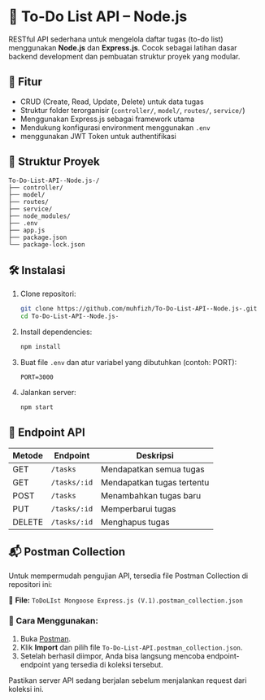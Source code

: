 # 📝 To-Do List API – Node.js

RESTful API sederhana untuk mengelola daftar tugas (to-do list) menggunakan **Node.js** dan **Express.js**. Cocok sebagai latihan dasar backend development dan pembuatan struktur proyek yang modular.

## 🚀 Fitur

- CRUD (Create, Read, Update, Delete) untuk data tugas
- Struktur folder terorganisir (`controller/`, `model/`, `routes/`, `service/`)
- Menggunakan Express.js sebagai framework utama
- Mendukung konfigurasi environment menggunakan `.env`
- menggunakan JWT Token untuk authentifikasi

## 📁 Struktur Proyek

```
To-Do-List-API--Node.js-/
├── controller/
├── model/
├── routes/
├── service/
├── node_modules/
├── .env
├── app.js
├── package.json
└── package-lock.json
```

## 🛠️ Instalasi

1. Clone repositori:

   ```bash
   git clone https://github.com/muhfizh/To-Do-List-API--Node.js-.git
   cd To-Do-List-API--Node.js-
   ```

2. Install dependencies:

   ```bash
   npm install
   ```

3. Buat file `.env` dan atur variabel yang dibutuhkan (contoh: PORT):

   ```
   PORT=3000
   ```

4. Jalankan server:

   ```bash
   npm start
   ```

## 📡 Endpoint API

| Metode | Endpoint     | Deskripsi                  |
| ------ | ------------ | -------------------------- |
| GET    | `/tasks`     | Mendapatkan semua tugas    |
| GET    | `/tasks/:id` | Mendapatkan tugas tertentu |
| POST   | `/tasks`     | Menambahkan tugas baru     |
| PUT    | `/tasks/:id` | Memperbarui tugas          |
| DELETE | `/tasks/:id` | Menghapus tugas            |

## 📬 Postman Collection

Untuk mempermudah pengujian API, tersedia file Postman Collection di repositori ini:

📁 **File:** `ToDoLIst Mongoose Express.js (V.1).postman_collection.json`

### 🔧 Cara Menggunakan:

1. Buka [Postman](https://www.postman.com/downloads/).
2. Klik **Import** dan pilih file `To-Do-List-API.postman_collection.json`.
3. Setelah berhasil diimpor, Anda bisa langsung mencoba endpoint-endpoint yang tersedia di koleksi tersebut.

Pastikan server API sedang berjalan sebelum menjalankan request dari koleksi ini.
